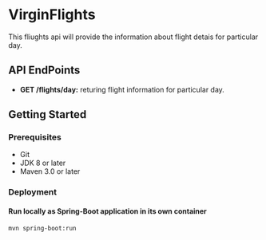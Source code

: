 # VirginFlights
This fliughts api will provide the information about flight detais for particular day.


## API EndPoints

* **GET /flights/day:** returing flight information for particular day.


## Getting Started

### Prerequisites
* Git
* JDK 8 or later
* Maven 3.0 or later


### Deployment

#### Run locally as Spring-Boot application in its own container

```
mvn spring-boot:run
```
